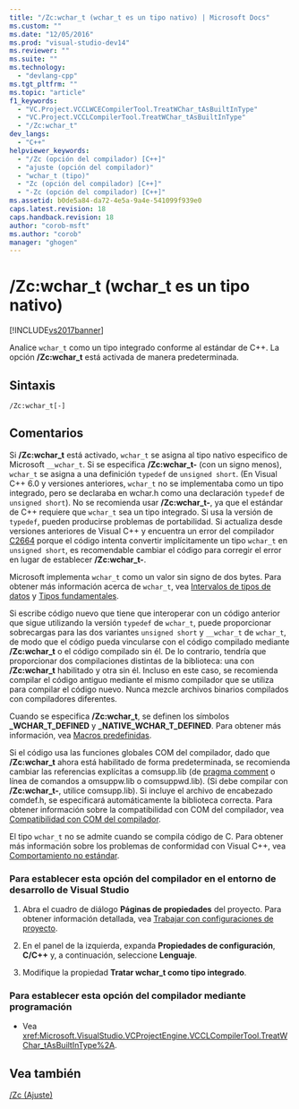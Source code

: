 ```yaml
---
title: "/Zc:wchar_t (wchar_t es un tipo nativo) | Microsoft Docs"
ms.custom: ""
ms.date: "12/05/2016"
ms.prod: "visual-studio-dev14"
ms.reviewer: ""
ms.suite: ""
ms.technology: 
  - "devlang-cpp"
ms.tgt_pltfrm: ""
ms.topic: "article"
f1_keywords: 
  - "VC.Project.VCCLWCECompilerTool.TreatWChar_tAsBuiltInType"
  - "VC.Project.VCCLCompilerTool.TreatWChar_tAsBuiltInType"
  - "/Zc:wchar_t"
dev_langs: 
  - "C++"
helpviewer_keywords: 
  - "/Zc (opción del compilador) [C++]"
  - "ajuste (opción del compilador)"
  - "wchar_t (tipo)"
  - "Zc (opción del compilador) [C++]"
  - "-Zc (opción del compilador) [C++]"
ms.assetid: b0de5a84-da72-4e5a-9a4e-541099f939e0
caps.latest.revision: 18
caps.handback.revision: 18
author: "corob-msft"
ms.author: "corob"
manager: "ghogen"
---
```

# /Zc:wchar_t (wchar_t es un tipo nativo)
[!INCLUDE[vs2017banner](../../assembler/inline/includes/vs2017banner.md)]

Analice `wchar_t` como un tipo integrado conforme al estándar de C\+\+.  La opción **\/Zc:wchar\_t** está activada de manera predeterminada.  
  
## Sintaxis  
  
```  
/Zc:wchar_t[-]  
```  
  
## Comentarios  
 Si **\/Zc:wchar\_t** está activado, `wchar_t` se asigna al tipo nativo especifico de Microsoft `__wchar_t`.  Si se especifica **\/Zc:wchar\_t\-** \(con un signo menos\), `wchar_t` se asigna a una definición `typedef` de `unsigned short`.  \(En Visual C\+\+ 6.0 y versiones anteriores, `wchar_t` no se implementaba como un tipo integrado, pero se declaraba en wchar.h como una declaración `typedef` de `unsigned short`\). No se recomienda usar **\/Zc:wchar\_t\-**, ya que el estándar de C\+\+ requiere que `wchar_t` sea un tipo integrado.  Si usa la versión de `typedef`, pueden producirse problemas de portabilidad.  Si actualiza desde versiones anteriores de Visual C\+\+ y encuentra un error del compilador [C2664](../../error-messages/compiler-errors-2/compiler-error-c2664.md) porque el código intenta convertir implícitamente un tipo `wchar_t` en `unsigned short`, es recomendable cambiar el código para corregir el error en lugar de establecer **\/Zc:wchar\_t\-**.  
  
 Microsoft implementa `wchar_t` como un valor sin signo de dos bytes.  Para obtener más información acerca de `wchar_t`, vea [Intervalos de tipos de datos](../../cpp/data-type-ranges.md) y [Tipos fundamentales](../../cpp/fundamental-types-cpp.md).  
  
 Si escribe código nuevo que tiene que interoperar con un código anterior que sigue utilizando la versión `typedef` de `wchar_t`, puede proporcionar sobrecargas para las dos variantes `unsigned short` y `__wchar_t` de `wchar_t`, de modo que el código pueda vincularse con el código compilado mediante **\/Zc:wchar\_t** o el código compilado sin él.  De lo contrario, tendría que proporcionar dos compilaciones distintas de la biblioteca: una con **\/Zc:wchar\_t** habilitado y otra sin él.  Incluso en este caso, se recomienda compilar el código antiguo mediante el mismo compilador que se utiliza para compilar el código nuevo.  Nunca mezcle archivos binarios compilados con compiladores diferentes.  
  
 Cuando se especifica **\/Zc:wchar\_t**, se definen los símbolos **\_WCHAR\_T\_DEFINED** y **\_NATIVE\_WCHAR\_T\_DEFINED**.  Para obtener más información, vea [Macros predefinidas](../../preprocessor/predefined-macros.md).  
  
 Si el código usa las funciones globales COM del compilador, dado que **\/Zc:wchar\_t** ahora está habilitado de forma predeterminada, se recomienda cambiar las referencias explícitas a comsupp.lib \(de [pragma comment](../../preprocessor/comment-c-cpp.md) o línea de comandos a omsuppw.lib o comsuppwd.lib\).  \(Si debe compilar con **\/Zc:wchar\_t\-**, utilice comsupp.lib\). Si incluye el archivo de encabezado comdef.h, se especificará automáticamente la biblioteca correcta.  Para obtener información sobre la compatibilidad con COM del compilador, vea [Compatibilidad con COM del compilador](../../cpp/compiler-com-support.md).  
  
 El tipo `wchar_t` no se admite cuando se compila código de C.  Para obtener más información sobre los problemas de conformidad con Visual C\+\+, vea [Comportamiento no estándar](../../cpp/nonstandard-behavior.md).  
  
### Para establecer esta opción del compilador en el entorno de desarrollo de Visual Studio  
  
1.  Abra el cuadro de diálogo **Páginas de propiedades** del proyecto.  Para obtener información detallada, vea [Trabajar con configuraciones de proyecto](../../ide/working-with-project-properties.md).  
  
2.  En el panel de la izquierda, expanda **Propiedades de configuración**, **C\/C\+\+** y, a continuación, seleccione **Lenguaje**.  
  
3.  Modifique la propiedad **Tratar wchar\_t como tipo integrado**.  
  
### Para establecer esta opción del compilador mediante programación  
  
-   Vea <xref:Microsoft.VisualStudio.VCProjectEngine.VCCLCompilerTool.TreatWChar_tAsBuiltInType%2A>.  
  
## Vea también  
 [\/Zc \(Ajuste\)](../../build/reference/zc-conformance.md)